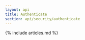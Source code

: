 ```yaml
---
layout: api
title: Authenticate
section: api/security/authenticate
---
```


{% include articles.md %}